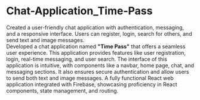 # Chat-Application_Time-Pass
Created a user-friendly chat application with authentication, messaging, and a responsive interface. Users can register, login, search for others, and send text and image messages.
<br>
Developed a chat application named <b>"Time Pass"</b> that offers a seamless user experience. This application provides features like user registration, login, real-time messaging, and user search. The interface of this application is intuitive, with components like a navbar, home page, chat, and messaging sections. It also ensures secure authentication and allow users to send both text and image messages. A fully functional React web application integrated with Firebase, showcasing proficiency in React components, state management, and routing.
